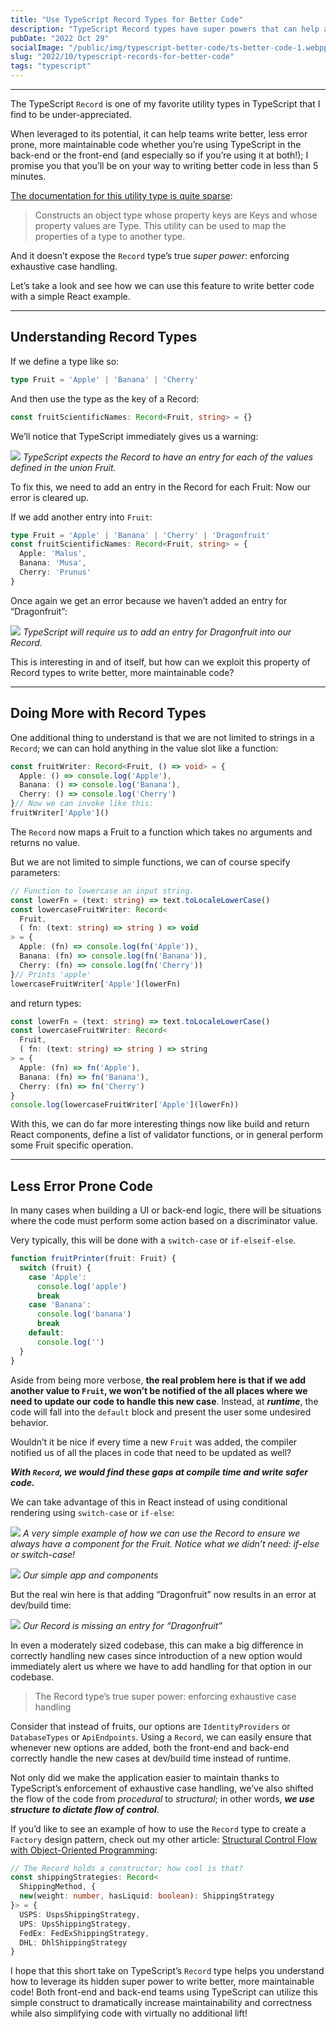 ```yaml
---
title: "Use TypeScript Record Types for Better Code"
description: "TypeScript Record types have super powers that can help any team write better code."
pubDate: "2022 Oct 29"
socialImage: "/public/img/typescript-better-code/ts-better-code-1.webpp"
slug: "2022/10/typescript-records-for-better-code"
tags: "typescript"
---
```


----

The TypeScript `Record` is one of my favorite utility types in TypeScript that I find to be under-appreciated.

When leveraged to its potential, it can help teams write better, less error prone, more maintainable code whether you’re using TypeScript in the back-end or the front-end (and especially so if you’re using it at both!); I promise you that you’ll be on your way to writing better code in less than 5 minutes.

[The documentation for this utility type is quite sparse](https://www.typescriptlang.org/docs/handbook/utility-types.html#recordkeys-type):

<blockquote>
Constructs an object type whose property keys are Keys and whose property values are Type. This utility can be used to map the properties of a type to another type.
</blockquote>

And it doesn’t expose the `Record` type’s true *super power*: enforcing exhaustive case handling.

Let’s take a look and see how we can use this feature to write better code with a simple React example.

----

## Understanding Record Types

If we define a type like so:

```ts
type Fruit = 'Apple' | 'Banana' | 'Cherry'
```

And then use the type as the key of a Record:

```ts
const fruitScientificNames: Record<Fruit, string> = {}
```

We’ll notice that TypeScript immediately gives us a warning:

![](/public/img/typescript-better-code/ts-better-code-1.webp)
*TypeScript expects the Record to have an entry for each of the values defined in the union Fruit.*

To fix this, we need to add an entry in the Record for each Fruit:
Now our error is cleared up.

If we add another entry into `Fruit`:

```ts
type Fruit = 'Apple' | 'Banana' | 'Cherry' | 'Dragonfruit'
const fruitScientificNames: Record<Fruit, string> = {
  Apple: 'Malus',
  Banana: 'Musa',
  Cherry: 'Prunus'
}
```

Once again we get an error because we haven’t added an entry for “Dragonfruit”:

![](/public/img/typescript-better-code/ts-better-code-2.webp)
*TypeScript will require us to add an entry for Dragonfruit into our Record.*

This is interesting in and of itself, but how can we exploit this property of Record types to write better, more maintainable code?

----

## Doing More with Record Types

One additional thing to understand is that we are not limited to strings in a `Record`; we can can hold anything in the value slot like a function:

```ts
const fruitWriter: Record<Fruit, () => void> = {
  Apple: () => console.log('Apple'),
  Banana: () => console.log('Banana'),
  Cherry: () => console.log('Cherry')
}// Now we can invoke like this:
fruitWriter['Apple']()
```

The `Record` now maps a Fruit to a function which takes no arguments and returns no value.

But we are not limited to simple functions, we can of course specify parameters:

```ts
// Function to lowercase an input string.
const lowerFn = (text: string) => text.toLocaleLowerCase()
const lowercaseFruitWriter: Record<
  Fruit,
  ( fn: (text: string) => string ) => void
> = {
  Apple: (fn) => console.log(fn('Apple')),
  Banana: (fn) => console.log(fn('Banana')),
  Cherry: (fn) => console.log(fn('Cherry'))
}// Prints 'apple'
lowercaseFruitWriter['Apple'](lowerFn)
```

and return types:

```ts
const lowerFn = (text: string) => text.toLocaleLowerCase()
const lowercaseFruitWriter: Record<
  Fruit,
  ( fn: (text: string) => string ) => string
> = {
  Apple: (fn) => fn('Apple'),
  Banana: (fn) => fn('Banana'),
  Cherry: (fn) => fn('Cherry')
}
console.log(lowercaseFruitWriter['Apple'](lowerFn))
```

With this, we can do far more interesting things now like build and return React components, define a list of validator functions, or in general perform some Fruit specific operation.

----

## Less Error Prone Code

In many cases when building a UI or back-end logic, there will be situations where the code must perform some action based on a discriminator value.

Very typically, this will be done with a `switch-case` or `if-elseif-else`.

```ts
function fruitPrinter(fruit: Fruit) {
  switch (fruit) {
    case 'Apple':
      console.log('apple')
      break
    case 'Banana':
      console.log('banana')
      break
    default:
      console.log('')
  }
}
```

Aside from being more verbose, **the real problem here is that if we add another value to `Fruit`, we won’t be notified of the all places where we need to update our code to handle this new case**. Instead, at ***runtime***, the code will fall into the `default` block and present the user some undesired behavior.

Wouldn’t it be nice if every time a new `Fruit` was added, the compiler notified us of all the places in code that need to be updated as well?

***With `Record`, we would find these gaps at compile time and write safer code.***

We can take advantage of this in React instead of using conditional rendering using `switch-case` or `if-else`:

![](/public/img/typescript-better-code/ts-better-code-3.webp)
*A very simple example of how we can use the Record to ensure we always have a component for the Fruit. Notice what we didn’t need: if-else or switch-case!*

![](/public/img/typescript-better-code/ts-better-code-4.gif)
*Our simple app and components*

But the real win here is that adding “Dragonfruit” now results in an error at dev/build time:

![](/public/img/typescript-better-code/ts-better-code-5.webp)
*Our Record is missing an entry for “Dragonfruit”*

In even a moderately sized codebase, this can make a big difference in correctly handling new cases since introduction of a new option would immediately alert us where we have to add handling for that option in our codebase.

<blockquote>
The Record type’s true super power: enforcing exhaustive case handling
</blockquote>

Consider that instead of fruits, our options are `IdentityProviders` or `DatabaseTypes` or `ApiEndpoints`. Using a `Record`, we can easily ensure that whenever new options are added, both the front-end and back-end correctly handle the new cases at dev/build time instead of runtime.

Not only did we make the application easier to maintain thanks to TypeScript’s enforcement of exhaustive case handling, we’ve also shifted the flow of the code from *procedural* to *structural*; in other words, ***we use structure to dictate flow of control***.

If you’d like to see an example of how to use the `Record` type to create a `Factory` design pattern, check out my other article: [Structural Control Flow with Object-Oriented Programming](https://medium.com/codex/structural-control-flow-with-object-oriented-programming-part-2-7d18526146de):

```ts
// The Record holds a constructor; how cool is that?
const shippingStrategies: Record<
  ShippingMethod, {
  new(weight: number, hasLiquid: boolean): ShippingStrategy
}> = {
  USPS: UspsShippingStrategy,
  UPS: UpsShippingStrategy,
  FedEx: FedExShippingStrategy,
  DHL: DhlShippingStrategy
}
```

I hope that this short take on TypeScript’s `Record` type helps you understand how to leverage its hidden super power to write better, more maintainable code! Both front-end and back-end teams using TypeScript can utilize this simple construct to dramatically increase maintainability and correctness while also simplifying code with virtually no additional lift!